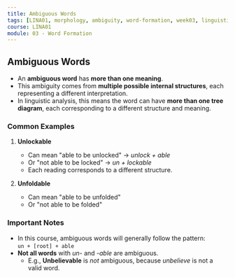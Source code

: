 ```yaml
---
title: Ambiguous Words
tags: [LINA01, morphology, ambiguity, word-formation, week03, linguistics]
course: LINA01
module: 03 - Word Formation
---
```


## Ambiguous Words

- An **ambiguous word** has **more than one meaning**.
- This ambiguity comes from **multiple possible internal structures**, each representing a different interpretation.
- In linguistic analysis, this means the word can have **more than one tree diagram**, each corresponding to a different structure and meaning.

### Common Examples

1. **Unlockable**  
   - Can mean "able to be unlocked" → *unlock + able*  
   - Or "not able to be locked" → *un + lockable*  
   - Each reading corresponds to a different structure.

2. **Unfoldable**  
   - Can mean "able to be unfolded"  
   - Or "not able to be folded"

### Important Notes

- In this course, ambiguous words will generally follow the pattern:  
  `un + [root] + able`
- **Not all words** with *un-* and *-able* are ambiguous.  
  - E.g., **Unbelievable** is *not* ambiguous, because *unbelieve* is not a valid word.
